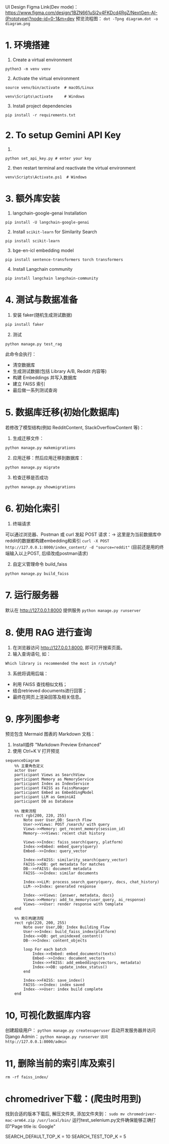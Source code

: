 UI Design Figma Link(Dev mode)：https://www.figma.com/design/1BZN661uSi2y4FKDcd4RgZ/NextGen-AI-(Prototype)?node-id=0-1&m=dev
预览流程图：
```dot -Tpng diagram.dot -o diagram.png```

# 1. 环境搭建
1. Create a virtual environment

```python3 -m venv venv```

2. Activate the virtual environment

```source venv/bin/activate  # macOS/Linux```

```venv\Scripts\activate     # Windows```

3. Install project dependencies

```pip install -r requirements.txt```

# 2. To setup Gemini API Key
1.
```python set_api_key.py # enter your key``` 

2. then restart terminal and reactivate the virtual environment

```venv\Scripts\Activate.ps1  # Windows```

# 3. 额外库安装
1. langchain-google-genai Installation

```pip install -U langchain-google-genai```

2. Install `scikit-learn` for Similarity Search

```pip install scikit-learn```

3. bge-en-icl embedding model

```pip install sentence-transformers torch transformers```

4. Install Langchain community

```pip install langchain langchain-community```

# 4. 测试与数据准备
1. 安装 faker(随机生成测试数据)

```pip install faker```

2. 测试

```python manage.py test_rag```

此命令会执行：
- 清空数据库
- 生成测试数据(包括 Library A/B, Reddit 内容等)
- 构建 Embeddings 并写入数据库
- 建立 FAISS 索引
- 最后做一系列测试查询

# 5. 数据库迁移(初始化数据库)
若修改了模型结构(例如 RedditContent, StackOverflowContent 等)：
1. 生成迁移文件：

```python manage.py makemigrations```

2. 应用迁移：然后应用迁移到数据库：

```python manage.py migrate```

3. 检查迁移是否成功

```python manage.py showmigrations```

# 6. 初始化索引
1. 终端请求

可以通过浏览器、Postman 或 curl 发起 POST 请求：-> 这里是为当前数据库中reddit的数据都构建embedding和索引
`curl -X POST http://127.0.0.1:8000/index_content/ -d "source=reddit"` (目前还是用的终端输入以上POST, 后续改成postman请求)

2. 自定义管理命令 build_faiss

```python manage.py build_faiss```

# 7. 运行服务器
默认在 http://127.0.0.1:8000 提供服务
```python manage.py runserver```

# 8. 使用 RAG 进行查询
1. 在浏览器访问 http://127.0.0.1:8000, 即可打开搜索页面。
2. 输入查询语句, 如：

```Which library is recommended the most in r/study?```

3. 系统将调用后端：
- 利用 FAISS 查找相似文档；
- 结合retrieved documents进行回答；
- 最终在网页上渲染回答及相关信息。

# 9. 序列图参考
预览包含 Mermaid 图表的 Markdown 文档：
1. Install插件 "Markdown Preview Enhanced"
2. 使用 Ctrl+K V 打开预览
```mermaid
sequenceDiagram
    %% 主要角色定义
    actor User
    participant Views as SearchView
    participant Memory as MemoryService
    participant Index as IndexService
    participant FAISS as FaissManager
    participant Embed as EmbeddingModel
    participant LLM as GeminiAI
    participant DB as Database

    %% 搜索流程
    rect rgb(200, 220, 255)
        Note over User,DB: Search Flow
        User->>Views: POST /search/ with query
        Views->>Memory: get_recent_memory(session_id)
        Memory-->>Views: recent chat history
        
        Views->>Index: faiss_search(query, platform)
        Index->>Embed: embed_query(query)
        Embed-->>Index: query_vector
        
        Index->>FAISS: similarity_search(query_vector)
        FAISS->>DB: get metadata for matches
        DB-->>FAISS: document metadata
        FAISS-->>Index: similar documents
        
        Index->>LLM: process_search_query(query, docs, chat_history)
        LLM-->>Index: generated response
        
        Index-->>Views: {answer, metadata, docs}
        Views->>Memory: add_to_memory(user_query, ai_response)
        Views-->>User: render response with template
    end

    %% 索引构建流程
    rect rgb(220, 200, 255)
        Note over User,DB: Index Building Flow
        User->>Index: build_faiss_index(platform)
        Index->>DB: get_unindexed_content()
        DB-->>Index: content_objects
        
        loop For each batch
            Index->>Embed: embed_documents(texts)
            Embed-->>Index: document_vectors
            Index->>FAISS: add_embeddings(vectors, metadata)
            Index->>DB: update_index_status()
        end
        
        Index->>FAISS: save_index()
        FAISS-->>Index: index saved
        Index-->>User: index build complete
    end
```
# 10, 可视化数据库内容
创建超级用户：
```python manage.py createsuperuser```
启动开发服务器并访问 Django Admin：
```python manage.py runserver```
```访问http://127.0.0.1:8000/admin```

# 11, 删除当前的索引库及索引 
```rm -rf faiss_index/ ```

# chromedriver下载：(爬虫时用到)
找到合适的版本下载后, 解压文件夹, 添加文件夹到：
```sudo mv chromedriver-mac-arm64.zip /usr/local/bin/```
运行test_selenium.py文件确保能够正确打印"Page title is: Google"

SEARCH_DEFAULT_TOP_K = 10
SEARCH_TEST_TOP_K = 5

